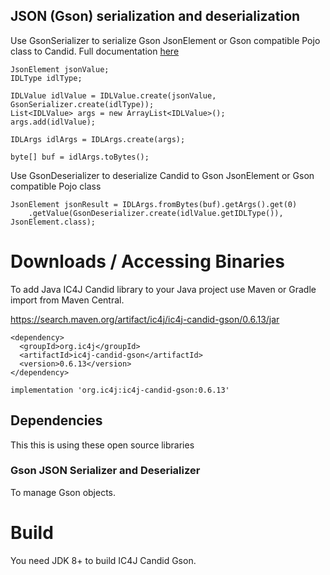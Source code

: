 ## JSON (Gson) serialization and deserialization

Use GsonSerializer to serialize Gson JsonElement or Gson compatible Pojo class to Candid. Full documentation <a href=" https://docs.ic4j.com/reference/api-reference/object-serializers-and-deserializers/json-gson-serializer-and-deserializer">
here</a>

```
JsonElement jsonValue;
IDLType idlType;

IDLValue idlValue = IDLValue.create(jsonValue, GsonSerializer.create(idlType));
List<IDLValue> args = new ArrayList<IDLValue>();
args.add(idlValue);

IDLArgs idlArgs = IDLArgs.create(args);

byte[] buf = idlArgs.toBytes();
```

Use GsonDeserializer to deserialize Candid to Gson JsonElement or Gson compatible Pojo class

```
JsonElement jsonResult = IDLArgs.fromBytes(buf).getArgs().get(0)
	.getValue(GsonDeserializer.create(idlValue.getIDLType()), JsonElement.class);
```

# Downloads / Accessing Binaries

To add Java IC4J Candid library to your Java project use Maven or Gradle import from Maven Central.

<a href="https://search.maven.org/artifact/ic4j/ic4j-candid-gson/0.6.13/jar">
https://search.maven.org/artifact/ic4j/ic4j-candid-gson/0.6.13/jar
</a>

```
<dependency>
  <groupId>org.ic4j</groupId>
  <artifactId>ic4j-candid-gson</artifactId>
  <version>0.6.13</version>
</dependency>
```

```
implementation 'org.ic4j:ic4j-candid-gson:0.6.13'
```

## Dependencies

This this is using these open source libraries


### Gson JSON Serializer and Deserializer
To manage Gson objects.

# Build

You need JDK 8+ to build IC4J Candid Gson.
